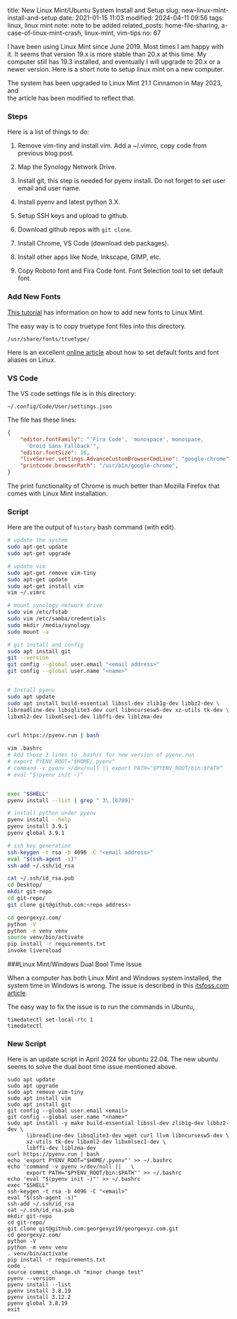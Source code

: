 title: New Linux Mint/Ubuntu System Install and Setup
slug: new-linux-mint-install-and-setup
date: 2021-01-15 11:03
modified: 2024-04-11 09:56
tags: linux, linux mint
note: note to be added
related_posts: home-file-sharing, a-case-of-linux-mint-crash, linux-mint, vim-tips
no: 67

I have been using Linux Mint since June 2019. Most times I am happy with it. 
It seems that version 19.x is more stable than 20.x at this time. My computer 
still has 19.3 installed, and eventually I will upgrade to 20.x or a newer version. 
Here is a short note to setup linux mint on a new computer. 

The system has been upgraded to Linux Mint 21.1 Cinnamon in May 2023, and  
the article has been modified to reflect that. 

### Steps

Here is a list of things to do:

1. Remove vim-tiny and install vim.
   Add a ~/.vimrc, copy code from previous blog post.

2. Map the Synology Network Drive.

3. Install git, this step is needed for pyenv install. 
   Do not forget to set user email and user name. 

4. Install pyenv and latest python 3.X. 

5. Setup SSH keys and upload to github.

6. Download github repos with `git clone`.

7. Install Chrome, VS Code (download deb packages).  

8. Install other apps like Node, Inkscape, GIMP, etc.

9. Copy Roboto font and Fira Code font. Font Selection 
   tool to set default font. 

### Add New Fonts

[This tutorial](https://community.linuxmint.com/tutorial/view/29) 
has information on how to add new fonts to Linux Mint. 

The easy way is to copy truetype font files into this directory. 

```
/usr/share/fonts/truetype/
```

Here is an excellent [online article](https://jichu4n.com/posts/how-to-set-default-fonts-and-font-aliases-on-linux/) about 
how to set default fonts and font aliases on Linux.

### VS Code

The VS code settings file is in this directory:

```
~/.config/Code/User/settings.json
```

The file has these lines:

```json
{
    "editor.fontFamily": "'Fira Code', 'monospace', monospace, 
      'Droid Sans Fallback'",
    "editor.fontSize": 16,
    "liveServer.settings.AdvanceCustomBrowserCmdLine": "google-chrome",
    "printcode.browserPath": "/usr/bin/google-chrome",
}
```
The print functionality of Chrome is much better than Mozilla Firefox 
that comes with Linux Mint installation.  

### Script

Here are the output of `history` bash command (with edit). 

```bash
# update the system
sudo apt-get update
sudo apt-get upgrade

# update vim
sudo apt-get remove vim-tiny
sudo apt-get update
sudo apt-get install vim
vim ~/.vimrc

# mount synology network drive
sudo vim /etc/fstab 
sudo vim /etc/samba/credentials
sudo mkdir /media/synology
sudo mount -a

# git install and config
sudo apt install git
git --version
git config --global user.email "<email address>"
git config --global user.name "<name>"


# Install pyenv
sudo apt update
sudo apt install build-essential libssl-dev zlib1g-dev libbz2-dev \
libreadline-dev libsqlite3-dev curl libncursesw5-dev xz-utils tk-dev \ 
libxml2-dev libxmlsec1-dev libffi-dev liblzma-dev


curl https://pyenv.run | bash

vim .bashrc 
# Add those 3 lines to .bashrc for new version of pyenv.run
# export PYENV_ROOT="$HOME/.pyenv"
# command -v pyenv >/dev/null || export PATH="$PYENV_ROOT/bin:$PATH"
# eval "$(pyenv init -)"


exec "$SHELL"
pyenv install --list | grep " 3\.[6789]"

# install python under pyenv
pyenv install --help
pyenv install 3.9.1
pyenv global 3.9.1

# ssh key generation
ssh-keygen -t rsa -b 4096 -C "<email address>"
eval "$(ssh-agent -s)"
ssh-add ~/.ssh/id_rsa

cat ~/.ssh/id_rsa.pub 
cd Desktop/
mkdir git-repo
cd git-repo/
git clone git@github.com:<repo address>

cd georgexyz.com/
python -V
python -m venv venv
source venv/bin/activate
pip install -r requirements.txt 
invoke livereload
```

###Linux Mint/Windows Dual Bool Time Issue

When a computer has both Linux Mint and Windows system installed, the system time 
in Windows is wrong.  The issue is described in this 
[itsfoss.com article](https://itsfoss.com/wrong-time-dual-boot/). 

The easy way to fix the issue is to run the commands in Ubuntu, 

```
timedatectl set-local-rtc 1
timedatectl
```

### New Script

Here is an update script in April 2024 for ubuntu 22.04. The new ubuntu seems to 
solve the dual boot time issue mentioned above. 

```
sudo apt update
sudo apt upgrade
sudo apt remove vim-tiny
sudo apt install vim
sudo apt install git
git config --global user.email <email>
git config --global user.name "<name>"
sudo apt install -y make build-essential libssl-dev zlib1g-dev libbz2-dev \
      libreadline-dev libsqlite3-dev wget curl llvm libncursesw5-dev \
      xz-utils tk-dev libxml2-dev libxmlsec1-dev \
      libffi-dev liblzma-dev
curl https://pyenv.run | bash
echo 'export PYENV_ROOT="$HOME/.pyenv"' >> ~/.bashrc
echo 'command -v pyenv >/dev/null ||   \
      export PATH="$PYENV_ROOT/bin:$PATH"' >> ~/.bashrc
echo 'eval "$(pyenv init -)"' >> ~/.bashrc
exec "$SHELL"
ssh-keygen -t rsa -b 4096 -C "<email>"
eval "$(ssh-agent -s)"
ssh-add ~/.ssh/id_rsa
cat ~/.ssh/id_rsa.pub 
mkdir git-repo
cd git-repo/
git clone git@github.com:georgexyz19/georgexyz.com.git
cd georgexyz.com/
python -V
python -m venv venv
. venv/bin/activate
pip install -r requirements.txt 
code .
source commit_change.sh "minor change test"
pyenv --version
pyenv install --list
pyenv install 3.8.19
pyenv install 3.12.2
pyenv global 3.8.19
exit

```